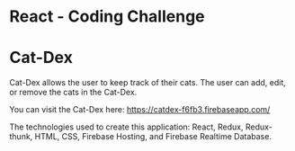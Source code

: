 
# React - Coding Challenge

# Cat-Dex 

Cat-Dex allows the user to keep track of their cats. The user can add, edit, or remove the cats in the Cat-Dex.

You can visit the Cat-Dex here: https://catdex-f6fb3.firebaseapp.com/ 

The technologies used to create this application: React, Redux, Redux-thunk, HTML, CSS, Firebase Hosting, and Firebase Realtime Database.


